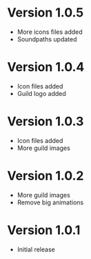 # Version 1.0.5

- More icons files added
- Soundpaths updated

# Version 1.0.4

- Icon files added
- Guild logo added
  
# Version 1.0.3

- Icon files added
- More guild images

# Version 1.0.2

- More guild images
- Remove big animations

# Version 1.0.1

- Initial release

